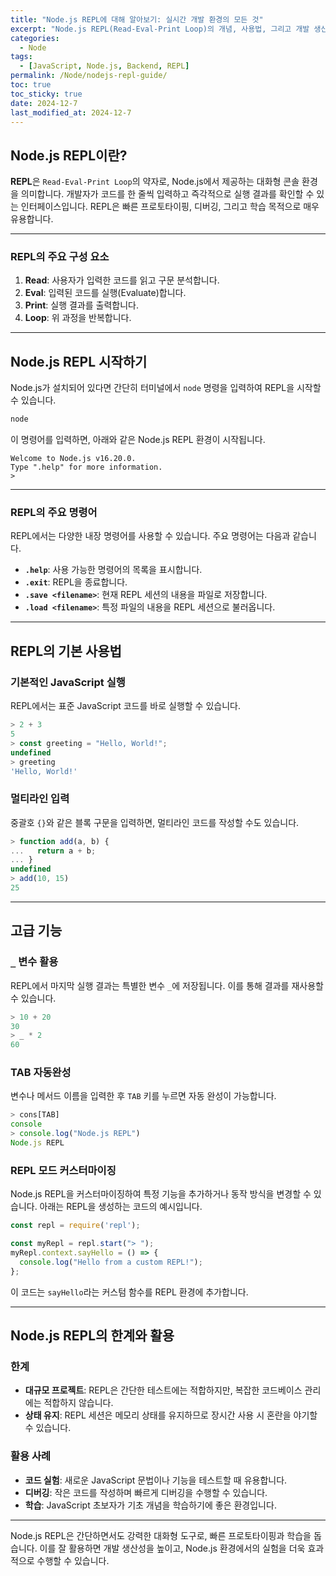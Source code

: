 ```yaml
---
title: "Node.js REPL에 대해 알아보기: 실시간 개발 환경의 모든 것"
excerpt: "Node.js REPL(Read-Eval-Print Loop)의 개념, 사용법, 그리고 개발 생산성을 높이는 방법에 대해 알아봅니다."
categories:
  - Node
tags:
  - [JavaScript, Node.js, Backend, REPL]
permalink: /Node/nodejs-repl-guide/
toc: true
toc_sticky: true
date: 2024-12-7
last_modified_at: 2024-12-7
---
```


## Node.js REPL이란?

**REPL**은 `Read-Eval-Print Loop`의 약자로, Node.js에서 제공하는 대화형 콘솔 환경을 의미합니다. 개발자가 코드를 한 줄씩 입력하고 즉각적으로 실행 결과를 확인할 수 있는 인터페이스입니다. REPL은 빠른 프로토타이핑, 디버깅, 그리고 학습 목적으로 매우 유용합니다.

---

### REPL의 주요 구성 요소

1. **Read**: 사용자가 입력한 코드를 읽고 구문 분석합니다.
2. **Eval**: 입력된 코드를 실행(Evaluate)합니다.
3. **Print**: 실행 결과를 출력합니다.
4. **Loop**: 위 과정을 반복합니다.

---

## Node.js REPL 시작하기

Node.js가 설치되어 있다면 간단히 터미널에서 `node` 명령을 입력하여 REPL을 시작할 수 있습니다.

```bash
node
```

이 명령어를 입력하면, 아래와 같은 Node.js REPL 환경이 시작됩니다.

```plaintext
Welcome to Node.js v16.20.0.
Type ".help" for more information.
>
```

---

### REPL의 주요 명령어

REPL에서는 다양한 내장 명령어를 사용할 수 있습니다. 주요 명령어는 다음과 같습니다.

- **`.help`**: 사용 가능한 명령어의 목록을 표시합니다.
- **`.exit`**: REPL을 종료합니다.
- **`.save <filename>`**: 현재 REPL 세션의 내용을 파일로 저장합니다.
- **`.load <filename>`**: 특정 파일의 내용을 REPL 세션으로 불러옵니다.

---

## REPL의 기본 사용법

### 기본적인 JavaScript 실행

REPL에서는 표준 JavaScript 코드를 바로 실행할 수 있습니다.

```js
> 2 + 3
5
> const greeting = "Hello, World!";
undefined
> greeting
'Hello, World!'
```

### 멀티라인 입력

중괄호 `{}`와 같은 블록 구문을 입력하면, 멀티라인 코드를 작성할 수도 있습니다.

```js
> function add(a, b) {
...   return a + b;
... }
undefined
> add(10, 15)
25
```

---

## 고급 기능

### `_` 변수 활용

REPL에서 마지막 실행 결과는 특별한 변수 `_`에 저장됩니다. 이를 통해 결과를 재사용할 수 있습니다.

```js
> 10 + 20
30
> _ * 2
60
```

### TAB 자동완성

변수나 메서드 이름을 입력한 후 `TAB` 키를 누르면 자동 완성이 가능합니다.

```js
> cons[TAB]
console
> console.log("Node.js REPL")
Node.js REPL
```

### REPL 모드 커스터마이징

Node.js REPL을 커스터마이징하여 특정 기능을 추가하거나 동작 방식을 변경할 수 있습니다. 아래는 REPL을 생성하는 코드의 예시입니다.

```js
const repl = require('repl');

const myRepl = repl.start("> ");
myRepl.context.sayHello = () => {
  console.log("Hello from a custom REPL!");
};
```
이 코드는 `sayHello`라는 커스텀 함수를 REPL 환경에 추가합니다.

---

## Node.js REPL의 한계와 활용

### 한계

- **대규모 프로젝트**: REPL은 간단한 테스트에는 적합하지만, 복잡한 코드베이스 관리에는 적합하지 않습니다.
- **상태 유지**: REPL 세션은 메모리 상태를 유지하므로 장시간 사용 시 혼란을 야기할 수 있습니다.

### 활용 사례

- **코드 실험**: 새로운 JavaScript 문법이나 기능을 테스트할 때 유용합니다.
- **디버깅**: 작은 코드를 작성하며 빠르게 디버깅을 수행할 수 있습니다.
- **학습**: JavaScript 초보자가 기초 개념을 학습하기에 좋은 환경입니다.

---

Node.js REPL은 간단하면서도 강력한 대화형 도구로, 빠른 프로토타이핑과 학습을 돕습니다. 이를 잘 활용하면 개발 생산성을 높이고, Node.js 환경에서의 실험을 더욱 효과적으로 수행할 수 있습니다.
